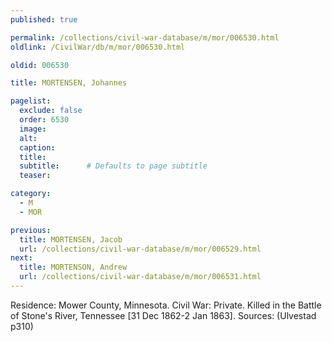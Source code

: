 ```yaml
---
published: true

permalink: /collections/civil-war-database/m/mor/006530.html
oldlink: /CivilWar/db/m/mor/006530.html

oldid: 006530

title: MORTENSEN, Johannes

pagelist:
  exclude: false
  order: 6530
  image: 
  alt:
  caption:
  title:
  subtitle:      # Defaults to page subtitle
  teaser:

category: 
  - M 
  - MOR

previous:
  title: MORTENSEN, Jacob
  url: /collections/civil-war-database/m/mor/006529.html  
next:
  title: MORTENSON, Andrew
  url: /collections/civil-war-database/m/mor/006531.html   
---
```

Residence: Mower County, Minnesota. Civil War: Private. Killed in the Battle of Stone&#39;s River, Tennessee [31 Dec 1862-2 Jan 1863]. Sources: (Ulvestad p310)